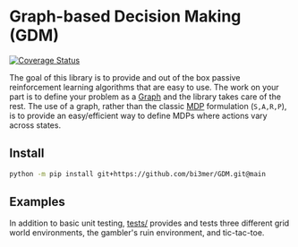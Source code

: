 #  Graph-based Decision Making (GDM)
[![Coverage Status](https://coveralls.io/repos/github/bi3mer/GDM/badge.svg)](https://coveralls.io/github/bi3mer/GDM)

The goal of this library is to provide and out of the box passive reinforcement learning algorithms that are easy to use. The work on your part is to define your problem as a [Graph](./GDM/Graph/Graph.py) and the library takes care of the rest. The use of a graph, rather than the classic [MDP](https://en.wikipedia.org/wiki/Markov_decision_process) formulation (`S,A,R,P`), is to provide an easy/efficient way to define MDPs where actions vary across states.

## Install

```bash
python -m pip install git+https://github.com/bi3mer/GDM.git@main
```

## Examples

In addition to basic unit testing, [tests/](tests/) provides and tests three different grid world environments, the gambler's ruin environment, and tic-tac-toe. 
